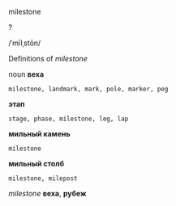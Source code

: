 milestone

?

/ˈmīlˌstōn/

Definitions of _milestone_

noun
**веха**

    milestone, landmark, mark, pole, marker, peg
**этап**

    stage, phase, milestone, leg, lap
**мильный камень**

    milestone
**мильный столб**

    milestone, milepost

_milestone_
**веха**, **рубеж**